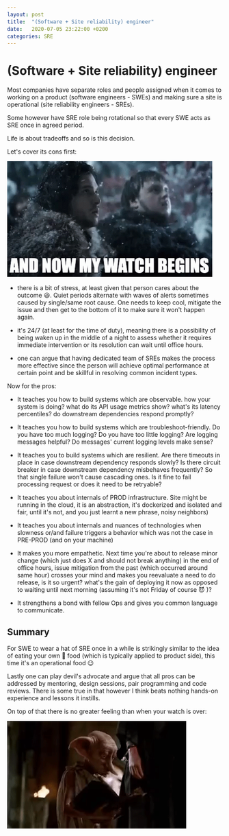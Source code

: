 ```yaml
---
layout: post
title:  "(Software + Site reliability) engineer"
date:   2020-07-05 23:22:00 +0200
categories: SRE
---
```


# (Software + Site reliability) engineer

Most companies have separate roles and people assigned when it comes to working on a product (software engineers - SWEs) and making sure a site is operational (site reliability engineers - SREs).

Some however have SRE role being rotational so that every SWE acts as SRE once in agreed period.

Life is about tradeoffs and so is this decision.

Let's cover its cons first:

![How it feels like going PD oncall](/assets/my-watch-begins.gif)

- there is a bit of stress, at least given that person cares about the outcome 😃. Quiet periods alternate with waves of alerts sometimes caused by single/same root cause. One needs to keep cool, mitigate the issue and then get to the bottom of it to make sure it won't happen again.

- it's 24/7 (at least for the time of duty), meaning there is a possibility of being waken up in the middle of a night to assess whether it requires immediate intervention or its resolution can wait until office hours. 

- one can argue that having dedicated team of SREs makes the process more effective since the person will achieve optimal performance at certain point and be skillful in resolving common incident types.

Now for the pros:

- It teaches you how to build systems which are observable. how your system is doing? what do its API usage metrics show? what's its latency percentiles? do downstream dependencies respond promptly?

- It teaches you how to build systems which are troubleshoot-friendly. Do you have too much logging? Do you have too little logging? Are logging messages helpful? Do messages' current logging levels make sense?

- It teaches you to build systems which are resilient. Are there timeouts in place in case downstream dependency responds slowly? Is there circuit breaker in case downstream dependency misbehaves frequently? So that single failure won't cause cascading ones. Is it fine to fail processing request or does it need to be retryable?

- It teaches you about internals of PROD infrastructure. Site might be running in the cloud, it is an abstraction, it's dockerized and isolated and fair, until it's not, and you just learnt a new phrase, noisy neighbors)

- It teaches you about internals and nuances of technologies when slowness or/and failure triggers a behavior which was not the case in PRE-PROD (and on your machine)

- It makes you more empathetic. Next time you're about to release minor change (which just does X and should not break anything) in the end of office hours, issue mitigation from the past (which occurred around same hour) crosses your mind and makes you reevaluate a need to do release, is it so urgent? what's the gain of deploying it now as opposed to waiting until next morning (assuming it's not Friday of course 😈 )? 

- It strengthens a bond with fellow Ops and gives you common language to communicate.

## Summary

For SWE to wear a hat of SRE once in a while is strikingly similar to the idea of eating your own 🐶 food (which is typically applied to product side), this time it's an operational food 😉 

Lastly one can play devil's advocate and argue that all pros can be addressed by mentoring, design sessions, pair programming and code reviews. There is some true in that however I think beats nothing hands-on experience and lessons it instills.

On top of that there is no greater feeling than when your watch is over:

![How it feels like going off call](/assets/dobby-is-free.gif)
